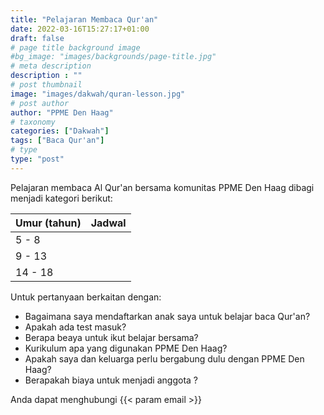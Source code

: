 ```yaml
---
title: "Pelajaran Membaca Qur'an"
date: 2022-03-16T15:27:17+01:00
draft: false
# page title background image
#bg_image: "images/backgrounds/page-title.jpg"
# meta description
description : ""
# post thumbnail
image: "images/dakwah/quran-lesson.jpg"
# post author
author: "PPME Den Haag"
# taxonomy
categories: ["Dakwah"]
tags: ["Baca Qur'an"]
# type
type: "post"
---
```


Pelajaran membaca Al Qur'an bersama komunitas PPME Den Haag dibagi menjadi kategori berikut:

 
| Umur (tahun) | Jadwal   |
|--------------|----------|
| 5 - 8        |          |
| 9 - 13       |          |
| 14 - 18      |          |          
 

Untuk pertanyaan berkaitan dengan:
* Bagaimana saya mendaftarkan anak saya untuk belajar baca Qur'an?
* Apakah ada test masuk?
* Berapa beaya untuk ikut belajar bersama?
* Kurikulum apa yang digunakan PPME Den Haag?
* Apakah saya dan keluarga perlu bergabung dulu dengan PPME Den Haag?
* Berapakah biaya untuk menjadi anggota ?

 Anda dapat menghubungi {{< param email >}}

